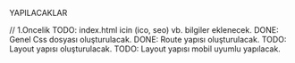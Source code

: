 YAPILACAKLAR

// 1.Oncelik
TODO: index.html icin (ico, seo) vb. bilgiler eklenecek.
DONE: Genel Css dosyası oluşturulacak.
DONE: Route yapısı oluşturulacak.
TODO: Layout yapısı oluşturulacak.
TODO: Layout yapısı mobil uyumlu yapılacak.
